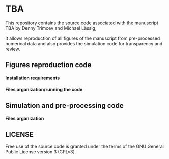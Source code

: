 # TBA


This repository contains the source code associated with the manuscript TBA by Denny Trimcev and Michael Lässig,




It allows reproduction of all figures of the manuscript from pre-processed numerical data and also provides the simulation code for transparency and review.


## Figures reproduction code

#### Installation requirements

#### Files organization/running the code


## Simulation and pre-processing code

#### Files organization


## LICENSE

Free use of the source code is granted under the terms of the GNU General Public License version 3 (GPLv3).




